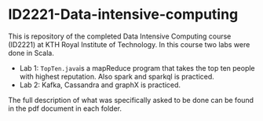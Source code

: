 # ID2221-Data-intensive-computing

This is repository of the completed Data Intensive Computing course (ID2221) at KTH Royal Institute of Technology. In this course two labs were done in Scala.
- Lab 1: ``TopTen.java``is a mapReduce program that takes the top ten people with highest reputation. Also spark and sparkql is practiced.
- Lab 2: Kafka, Cassandra and graphX is practiced.

The full description of what was specifically asked to be done can be found in the pdf document in each folder.
